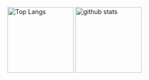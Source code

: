 <p align="left"> 
  <img alt="Top Langs" height="150px" src="https://github-readme-stats.vercel.app/api/top-langs/?username=s-jcs&layout=compact&show_icons=true&theme=tokyonight" />
  <img alt="github stats" height="150px" src="https://github-readme-stats.vercel.app/api?username=c-jcs&count_private=true&theme=tokyonight&show_icons=true" />
</p>
